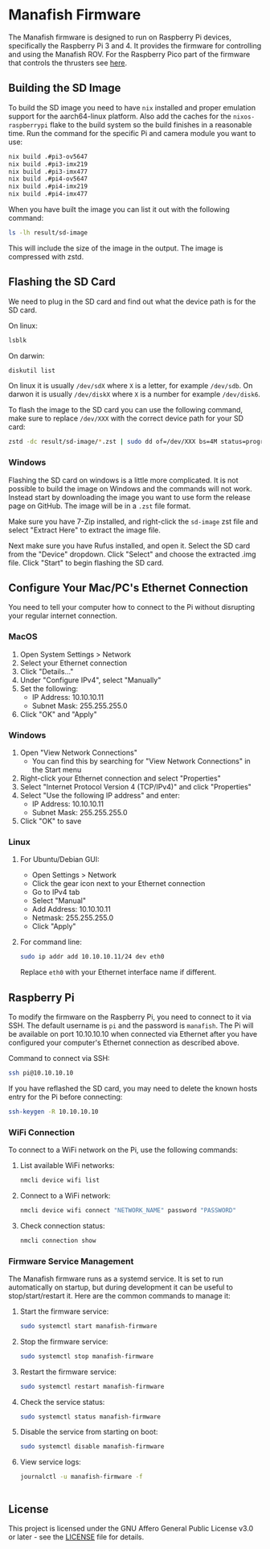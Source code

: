 # Manafish Firmware

The Manafish firmware is designed to run on Raspberry Pi devices, specifically the Raspberry Pi 3 and 4. It provides the firmware for controlling and using the Manafish ROV.
For the Raspberry Pico part of the firmware that controls the thrusters see [here](pico/README.md).

## Building the SD Image

To build the SD image you need to have `nix` installed and proper emulation support for the aarch64-linux platform. Also add the caches for the `nixos-raspberrypi` flake to the build system so the build finishes in a reasonable time. Run the command for the specific Pi and camera module you want to use:

```sh
nix build .#pi3-ov5647
nix build .#pi3-imx219
nix build .#pi3-imx477
nix build .#pi4-ov5647
nix build .#pi4-imx219
nix build .#pi4-imx477
```

When you have built the image you can list it out with the following command:

```sh
ls -lh result/sd-image
```

This will include the size of the image in the output. The image is compressed with zstd.

## Flashing the SD Card

We need to plug in the SD card and find out what the device path is for the SD card.

On linux:

```sh
lsblk
```

On darwin:

```sh
diskutil list
```

On linux it is usually `/dev/sdX` where `X` is a letter, for example `/dev/sdb`. On darwon it is usually `/dev/diskX` where `X` is a number for example `/dev/disk6`.

To flash the image to the SD card you can use the following command, make sure to replace `/dev/XXX` with the correct device path for your SD card:

```sh
zstd -dc result/sd-image/*.zst | sudo dd of=/dev/XXX bs=4M status=progress oflag=sync
```

### Windows

Flashing the SD card on windows is a little more complicated. It is not possible to build the image on Windows and the commands will not work. Instead start by downloading the image you want to use form the release page on GitHub. The image will be in a `.zst` file format.

Make sure you have 7-Zip installed, and right-click the `sd-image` zst file and select "Extract Here" to extract the image file.

Next make sure you have Rufus installed, and open it.
Select the SD card from the "Device" dropdown.
Click "Select" and choose the extracted .img file.
Click "Start" to begin flashing the SD card.

## Configure Your Mac/PC's Ethernet Connection

You need to tell your computer how to connect to the Pi without disrupting your regular internet connection.

### MacOS

1. Open System Settings > Network
2. Select your Ethernet connection
3. Click "Details..."
4. Under "Configure IPv4", select "Manually"
5. Set the following:
   - IP Address: 10.10.10.11
   - Subnet Mask: 255.255.255.0
6. Click "OK" and "Apply"

### Windows

1. Open "View Network Connections"
   - You can find this by searching for "View Network Connections" in the Start menu
2. Right-click your Ethernet connection and select "Properties"
3. Select "Internet Protocol Version 4 (TCP/IPv4)" and click "Properties"
4. Select "Use the following IP address" and enter:
   - IP Address: 10.10.10.11
   - Subnet Mask: 255.255.255.0
5. Click "OK" to save

### Linux

1. For Ubuntu/Debian GUI:
   - Open Settings > Network
   - Click the gear icon next to your Ethernet connection
   - Go to IPv4 tab
   - Select "Manual"
   - Add Address: 10.10.10.11
   - Netmask: 255.255.255.0
   - Click "Apply"

2. For command line:

   ```sh
   sudo ip addr add 10.10.10.11/24 dev eth0
   ```

   Replace `eth0` with your Ethernet interface name if different.

## Raspberry Pi

To modify the firmware on the Raspberry Pi, you need to connect to it via SSH. The default username is `pi` and the password is `manafish`. The Pi will be available on port 10.10.10.10 when connected via Ethernet after you have configured your computer's Ethernet connection as described above.

Command to connect via SSH:

```sh
ssh pi@10.10.10.10
```

If you have reflashed the SD card, you may need to delete the known hosts entry for the Pi before connecting:

```sh
ssh-keygen -R 10.10.10.10
```

### WiFi Connection

To connect to a WiFi network on the Pi, use the following commands:

1. List available WiFi networks:

   ```sh
   nmcli device wifi list
   ```

2. Connect to a WiFi network:

   ```sh
   nmcli device wifi connect "NETWORK_NAME" password "PASSWORD"
   ```

3. Check connection status:

   ```sh
   nmcli connection show
   ```

### Firmware Service Management

The Manafish firmware runs as a systemd service. It is set to run automatically on startup, but during development it can be useful to stop/start/restart it. Here are the common commands to manage it:

1. Start the firmware service:

   ```sh
   sudo systemctl start manafish-firmware
   ```

2. Stop the firmware service:

   ```sh
   sudo systemctl stop manafish-firmware
   ```

3. Restart the firmware service:

   ```sh
   sudo systemctl restart manafish-firmware
   ```

4. Check the service status:

   ```sh
   sudo systemctl status manafish-firmware
   ```

5. Disable the service from starting on boot:

   ```sh
   sudo systemctl disable manafish-firmware
   ```

6. View service logs:

   ```sh
   journalctl -u manafish-firmware -f
   ```

   ```

## License

This project is licensed under the GNU Affero General Public License v3.0 or later - see the [LICENSE](LICENSE) file for details.
